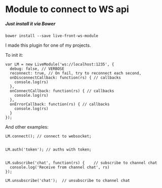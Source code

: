 
# Module to connect to WS api

##### Just install it via Bower

```
bower install --save live-front-ws-module
```

 I made this plugin for one of my projects.


 To init it:

 ```
 var LM = new LiveModule('ws://localhost:1235', {
   debug: false, // VERBOSE
   reconnect: true, // On fail, try to reconnect each second,
   onDisconnectCallback: function(rs) { // callbacks
     console.log(rs)
   },
   onConnectCallback: function(rs) { // callbacks
     console.log(rs)
   },
   onErrorCallback: function(rs) { // callbacks
     console.log(rs)
   }
 });
 ```


 And other examples:

 ```
 LM.connect(); // connect to websocket;


 LM.auth('token'); // auths with token;


 LM.subscribe('chat', function(rs) {    // subscribe to channel chat
   console.log('Receive from channel chat', rs)
 });

 LM.unsubscribe('chat');  // unsubscribe to channel chat

 ```
